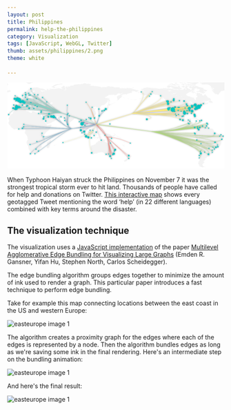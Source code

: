 ```yaml
---
layout: post
title: Philippines
permalink: help-the-philippines
category: Visualization
tags: [JavaScript, WebGL, Twitter]
thumb: assets/philippines/2.png
theme: white

---
```


![Map picture](/assets/philippines/1.png)

When Typhoon Haiyan struck the Philippines on November 7 it was the strongest tropical storm ever to hit land. Thousands of people have called for help and donations on Twitter. [This interactive map](http://twitter.github.io/interactive/philippines/) shows every geotagged Tweet mentioning the word ‘help’ (in 22 different languages) combined with key terms around the disaster.

## The visualization technique

The visualization uses a [JavaScript implementation](http://github.com/philogb/mingle) of the paper [Multilevel Agglomerative Edge Bundling
for Visualizing Large Graphs](http://www2.research.att.com/~yifanhu/PUB/edge_bundling.pdf)
 (Emden R. Gansner, Yifan Hu, Stephen North, Carlos Scheidegger).

The edge bundling algorithm groups edges together to minimize the amount of
ink used to render a graph. This particular paper introduces a fast
technique to perform edge bundling.

Take for example this map connecting locations between the east coast in
the US and western Europe:

![easteurope image 1](https://raw.github.com/philogb/mingle/master/img/easteurope1.png)

The algorithm creates a proximity graph for the edges where each of the
edges is represented by a node. Then the algorithm bundles edges as long
as we're saving some ink in the final rendering. Here's an intermediate
step on the bundling animation:

![easteurope image 1](https://raw.github.com/philogb/mingle/master/img/easteurope2.png)

And here's the final result:

![easteurope image 1](https://raw.github.com/philogb/mingle/master/img/easteurope3.png)

